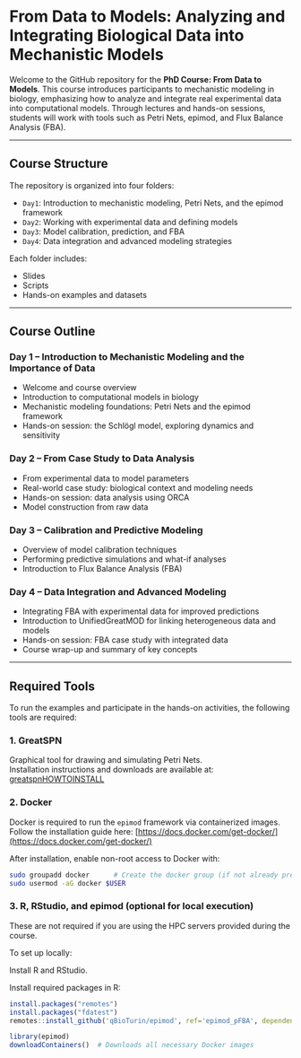 # From Data to Models: Analyzing and Integrating Biological Data into Mechanistic Models

Welcome to the GitHub repository for the **PhD Course: From Data to Models**. This course introduces participants to mechanistic modeling in biology, emphasizing how to analyze and integrate real experimental data into computational models. Through lectures and hands-on sessions, students will work with tools such as Petri Nets, epimod, and Flux Balance Analysis (FBA).

---

## Course Structure

The repository is organized into four folders:

- `Day1`: Introduction to mechanistic modeling, Petri Nets, and the epimod framework
- `Day2`: Working with experimental data and defining models
- `Day3`: Model calibration, prediction, and FBA
- `Day4`: Data integration and advanced modeling strategies

Each folder includes:
- Slides
- Scripts
- Hands-on examples and datasets

---

## Course Outline

### Day 1 – Introduction to Mechanistic Modeling and the Importance of Data
- Welcome and course overview
- Introduction to computational models in biology
- Mechanistic modeling foundations: Petri Nets and the epimod framework
- Hands-on session: the Schlögl model, exploring dynamics and sensitivity

### Day 2 – From Case Study to Data Analysis
- From experimental data to model parameters
- Real-world case study: biological context and modeling needs
- Hands-on session: data analysis using ORCA
- Model construction from raw data

### Day 3 – Calibration and Predictive Modeling
- Overview of model calibration techniques
- Performing predictive simulations and what-if analyses
- Introduction to Flux Balance Analysis (FBA)

### Day 4 – Data Integration and Advanced Modeling
- Integrating FBA with experimental data for improved predictions
- Introduction to UnifiedGreatMOD for linking heterogeneous data and models
- Hands-on session: FBA case study with integrated data
- Course wrap-up and summary of key concepts

---

## Required Tools

To run the examples and participate in the hands-on activities, the following tools are required:

### 1. GreatSPN
Graphical tool for drawing and simulating Petri Nets.  
Installation instructions and downloads are available at:  
[greatspnHOWTOINSTALL](https://github.com/greatspn/SOURCES/blob/master/docs/INSTALL.md)

### 2. Docker
Docker is required to run the `epimod` framework via containerized images.  
Follow the installation guide here: [https://docs.docker.com/get-docker/](https://docs.docker.com/get-docker/)

After installation, enable non-root access to Docker with:

```bash
sudo groupadd docker      # Create the docker group (if not already present)
sudo usermod -aG docker $USER
```

### 3. R, RStudio, and epimod (optional for local execution)
These are not required if you are using the HPC servers provided during the course.

To set up locally:

Install R and RStudio.

Install required packages in R:
```r
install.packages("remotes")
install.packages("fdatest")
remotes::install_github('qBioTurin/epimod', ref='epimod_pFBA', dependencies=TRUE)

library(epimod)
downloadContainers()  # Downloads all necessary Docker images
```

